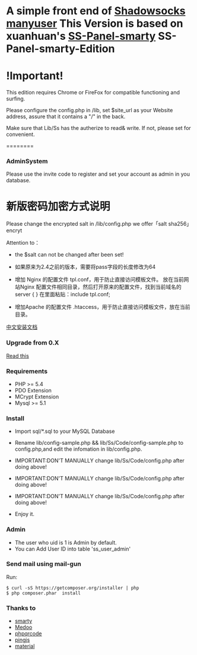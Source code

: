A simple front end of [Shadowsocks manyuser](https://github.com/mengskysama/shadowsocks/tree/manyuser)
This Version is based on xuanhuan's [SS-Panel-smarty](https://github.com/xuanhuan/ss-panel)
SS-Panel-smarty-Edition
========

!Important!
========
This edition requires Chrome or FireFox for compatible functioning and surfing.

Please configure the config.php in /lib, set $site_url as your Website address, assure that it contains a "/" in the back.

Make sure that Lib/Ss has the autherize to read& write. If not, please set for convenient.

========
### AdminSystem 

Please use the invite code to register and set your account as admin in you database.

新版密码加密方式说明
========

Please change the encrypted salt in /lib/config.php
we offer「salt sha256」encryt

Attention to：

* the $salt can not be changed after been set!
* 如果原来为2.4之前的版本，需要将pass字段的长度修改为64


* 增加 Nginx 的配置文件 tpl.conf，用于防止直接访问模板文件。 放在当前网站Nginx 配置文件相同目录，然后打开原来的配置文件，找到当前域名的server { } 在里面粘贴：include tpl.conf;
* 增加Apache 的配置文件 .htaccess，用于防止直接访问模板文件，放在当前目录。

[中文安装文档](https://github.com/orvice/ss-panel/wiki/Install-Guide-zh_cn)

### Upgrade from 0.X

[Read this](https://github.com/orvice/ss-panel/blob/master/upgrade_to_v2.md)

### Requirements
* PHP >= 5.4
* PDO Extension
* MCrypt Extension
* Mysql >= 5.1

### Install
* Import sql/*.sql to your MySQL Database
* Rename lib/config-sample.php && lib/Ss/Code/config-sample.php to config.php,and edit the infomation in lib/config.php.

* IMPORTANT:DON'T MANUALLY change lib/Ss/Code/config.php after doing above!
* IMPORTANT:DON'T MANUALLY change lib/Ss/Code/config.php after doing above!
* IMPORTANT:DON'T MANUALLY change lib/Ss/Code/config.php after doing above!

* Enjoy it.

### Admin
* The user who uid is 1 is Admin by default.
* You can Add User ID into table 'ss_user_admin'

### Send mail using mail-gun
Run:

```
$ curl -sS https://getcomposer.org/installer | php
$ php composer.phar  install
```


### Thanks to
* [smarty](https://github.com/smarty-php/smarty)
* [Medoo](https://github.com/catfan/Medoo)
* [phpqrcode](https://github.com/t0k4rt/phpqrcode)
* [pingjs](https://github.com/jdfreder/pingjs)
* [material](https://github.com/Daemonite/material)
